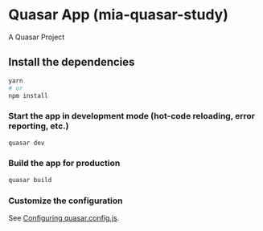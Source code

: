 # Quasar App (mia-quasar-study)

A Quasar Project

## Install the dependencies
```bash
yarn
# or
npm install
```



### Start the app in development mode (hot-code reloading, error reporting, etc.)
```bash
quasar dev
```


### Build the app for production
```bash
quasar build
```

### Customize the configuration
See [Configuring quasar.config.js](https://v2.quasar.dev/quasar-cli-vite/quasar-config-js).
